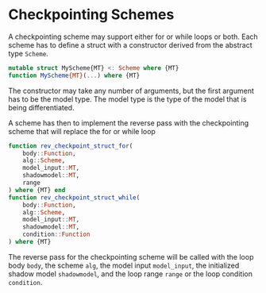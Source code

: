 # Checkpointing Schemes
A checkpointing scheme may support either for or while loops or both. Each scheme has to define a struct with a constructor derived from the abstract type `Scheme`.
```julia
mutable struct MyScheme{MT} <: Scheme where {MT}
function MyScheme{MT}(...) where {MT}
```
The constructor may take any number of arguments, but the first argument has to be the model type. The model type is the type of the model that is being differentiated. 

A scheme has then to implement the reverse pass with the checkpointing scheme that will replace the for or while loop
```julia
function rev_checkpoint_struct_for(
    body::Function,
    alg::Scheme,
    model_input::MT,
    shadowmodel::MT,
    range
) where {MT} end
function rev_checkpoint_struct_while(
    body::Function,
    alg::Scheme,
    model_input::MT,
    shadowmodel::MT,
    condition::Function
) where {MT}
```
The reverse pass for the checkpointing scheme will be called with the loop body `body`, the scheme `alg`, the model input `model_input`, the initialized shadow model `shadowmodel`, and the loop range `range` or the loop condition `condition`.
